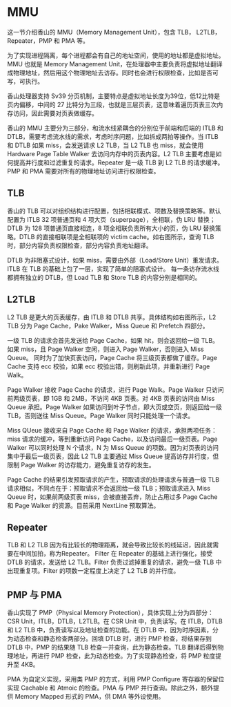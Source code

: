 # MMU

这一节介绍香山的 MMU（Memory Management Unit），包含 TLB， L2TLB，Repeater，PMP 和 PMA 等。

为了实现进程隔离，每个进程都会有自己的地址空间，使用的地址都是虚拟地址。MMU 也就是 Memory Management Unit，在处理器中主要负责将虚拟地址翻译成物理地址，然后用这个物理地址去访存。同时也会进行权限检查，比如是否可写，可执行。

香山处理器支持 Sv39 分页机制，主要特点是虚拟地址长度为39位，低12比特是页内偏移，中间的 27 比特分为三段，也就是三层页表，这意味着遍历页表三次内存访问，因此需要对页表做缓存。

香山的 MMU 主要分为三部分，和流水线紧耦合的分别位于前端和后端的 ITLB 和 DTLB，需要考虑流水线的需求，考虑时序问题，比如拆成两拍等操作。当 ITLB 和 DTLB 如果 miss，会发送请求 L2 TLB，当 L2 TLB 也 miss，就会使用 Hardware Page Table Walker 去访问内存中的页表内容。L2 TLB 主要考虑是如何提高并行度和过滤重复的请求。Repeater 是一级 TLB 到 L2 TLB 的请求缓冲。PMP 和 PMA 需要对所有的物理地址访问进行权限检查。

## TLB

香山的 TLB 可以对组织结构进行配置，包括相联模式、项数及替换策略等。默认配置为 ITLB 32 项普通页和 4 项大页（superpage），全相联，伪 LRU 替换；DTLB 为 128 项普通页直接相连，8 项全相联负责所有大小的页，伪 LRU 替换策略。DTLB 的直接相联项是全相联项的 victim cache。如右图所示，查询 TLB 时，部分内容负责权限检查，部分内容负责地址翻译。

DTLB 为非阻塞式设计，如果 miss，需要由外部（Load/Store Unit）重发请求。ITLB 在 TLB 的基础上包了一层，实现了简单的阻塞式设计。
每一条访存流水线都拥有独立的 DTLB，但 Load TLB 和 Store TLB 的内容分别是相同的。

## L2TLB

L2 TLB 是更大的页表缓存，由 ITLB 和 DTLB 共享。具体结构如右图所示，L2 TLB 分为 Page Cache，Pake Walker，Miss Queue 和 Prefetch 四部分。

一级 TLB 的请求会首先发送给 Page Cache，如果 hit，则会返回给一级 TLB。如果 miss，且 Page Walker 空闲，则进入 Page Walker，否则进入 Miss Queue。
同时为了加快页表访问，Page Cache 将三级页表都做了缓存。Page Cache 支持 ecc 校验，如果 ecc 校验出错，则刷新此项，并重新进行 Page Walk。

Page Walker 接收 Page Cache 的请求，进行 Page Walk。Page Walker 只访问前两级页表，即 1GB 和 2MB，不访问 4KB 页表。对 4KB 页表的访问由 Miss Queue 承担。Page Walker 如果访问到叶子节点，即大页或空页，则返回给一级 TLB，否则送往 Miss Queue。Page Walker 同时只能处理一个请求。

Miss QUeue 接收来自 Page Cache 和 Page Walker 的请求，承担两项任务：miss 请求的缓冲，等到重新访问 Page Cache，以及访问最后一级页表。Page Walker 可以同时处理 N 个请求，N 为 Miss Queue 的项数。因为对页表的访问集中于最后一级页表，因此 L2 TLB 主要通过 Miss Queue 提高访存并行度，但限制 Page Walker 的访存能力，避免重复访存的发生。

Page Cache 的结果引发预取请求的产生，预取请求的处理请求与普通一级 TLB 请求相似，不同点在于：预取请求不会返回给一级 TLB；预取请求进入 Miss Queue 时，如果前两级页表 miss，会被直接丢弃，防止占用过多 Page Cache 和 Page Walker 的资源。目前采用 NextLine 预取算法。

## Repeater

TLB 和 L2 TLB 因为有比较长的物理距离，就会导致比较长的线延迟，因此就需要在中间加拍，称为Repeater。
Filter 在 Repeater 的基础上进行强化，接受 DTLB 的请求，发送给 L2 TLB。Filter 负责过滤掉重复的请求，避免一级 TLB 中出现重复项。Filter 的项数一定程度上决定了 L2 TLB 的并行度。

## PMP 与 PMA

香山实现了 PMP（Physical Memory Protection），具体实现上分为四部分：CSR Unit，ITLB，DTLB，L2TLB。在 CSR Unit 中，负责读写。在 ITLB，DTLB 和 L2 TLB 中，负责读写以及地址检查的功能。在 DTLB 中，因为时序因素，分为动态检查和静态检查两部分。回填 DTLB 时，进行 PMP 检查，将结果存到 DTLB 中，PMP 的结果随 TLB 检查一并查询，此为静态检查。TLB 翻译后得到物理地址，再进行 PMP 检查，此为动态检查。为了实现静态检查，将 PMP 粒度提升至 4KB。

PMA 为自定义实现，采用类 PMP 的方式，利用 PMP Configure 寄存器的保留位实现 Cachable 和 Atmoic 的检查。PMA 与 PMP 并行查询。除此之外，额外提供 Memory Mapped 形式的 PMA，供 DMA 等外设使用。